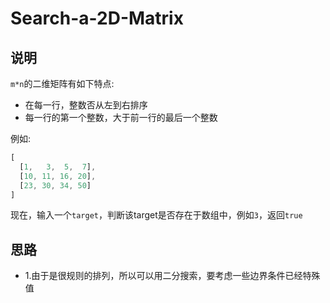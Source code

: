 # Search-a-2D-Matrix

## 说明

`m*n`的二维矩阵有如下特点:

* 在每一行，整数否从左到右排序
* 每一行的第一个整数，大于前一行的最后一个整数

例如:

```js
[
  [1,   3,  5,  7],
  [10, 11, 16, 20],
  [23, 30, 34, 50]
]
```

现在，输入一个`target`，判断该target是否存在于数组中，例如`3`，返回`true`

## 思路

- 1.由于是很规则的排列，所以可以用二分搜索，要考虑一些边界条件已经特殊值
